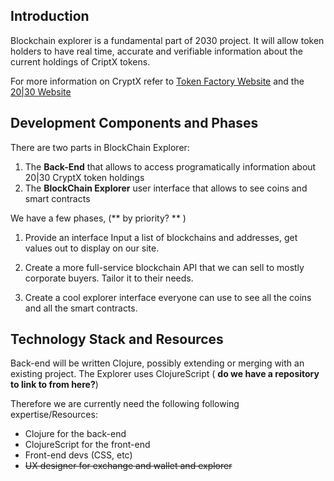 ## Introduction

Blockchain explorer is a fundamental part of 2030 project. It will allow token holders to have real time, accurate and verifiable information about the current holdings of CriptX tokens.

For more information on CryptX refer to [Token Factory Website](http://tokenfactory.io) and the [20|30 Website](http://www.2030.io)

## Development Components and Phases

There are two parts in BlockChain Explorer:
1. The **Back-End** that allows to access programatically information about 20|30 CryptX token holdings
2. The **BlockChain Explorer** user interface that allows to see coins and smart contracts

We have a few phases, (** by priority? ** )

 1. Provide an interface Input a list of blockchains and addresses, get values out to display on our site.

 2. Create a more full-service blockchain API that we can sell to mostly corporate buyers. Tailor it to their needs.

 3. Create a cool explorer interface everyone can use to see all the coins and all the smart contracts.

## Technology Stack and Resources

Back-end will be written Clojure, possibly extending or merging with an existing project. The Explorer uses ClojureScript ( **do we have a repository to link to from here?**)

Therefore we are currently need the following following expertise/Resources:

* Clojure for the back-end
* ClojureScript for the front-end
* Front-end devs (CSS, etc)
* ~~UX designer for exchange and wallet and explorer~~
